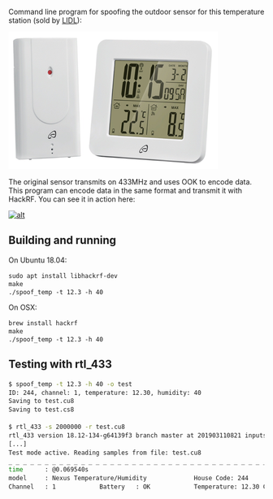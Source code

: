 Command line program for spoofing the outdoor sensor for this temperature station (sold by [LIDL](https://www.google.com/search?q=lidl+temperature+station)):

![spoof](/temp_station.png)

The original sensor transmits on 433MHz and uses OOK to encode data.
This program can encode data in the same format and transmit it with HackRF.
You can see it in action here:

[![alt](https://img.youtube.com/vi/uqBe81vcZOM/0.jpg)](https://www.youtube.com/watch?v=uqBe81vcZOM)

Building and running
---

On Ubuntu 18.04:
```
sudo apt install libhackrf-dev
make
./spoof_temp -t 12.3 -h 40
```

On OSX:
```
brew install hackrf
make
./spoof_temp -t 12.3 -h 40
```

Testing with rtl_433
---
```bash
$ spoof_temp -t 12.3 -h 40 -o test
ID: 244, channel: 1, temperature: 12.30, humidity: 40
Saving to test.cu8
Saving to test.cs8

$ rtl_433 -s 2000000 -r test.cu8
rtl_433 version 18.12-134-g64139f3 branch master at 201903110821 inputs file rtl_tcp
[...]
Test mode active. Reading samples from file: test.cu8
_ _ _ _ _ _ _ _ _ _ _ _ _ _ _ _ _ _ _ _ _ _ _ _ _ _ _ _ _ _ _ _ _ _ _ _ _ _ _ _ _ _ _ _ _ _ _ _ _ _ _ _ _ _ _ _ _ _ _ _ _ _ _ _ _ _ _ _ _ _ _ _ _ _ _ _ _ _ _ _ _ _ _ _ _ _ _ _ _ _ _ _ _ _ _ _ _ _ _ _ _ _ _ _ _
time      : @0.069540s
model     : Nexus Temperature/Humidity             House Code: 244
Channel   : 1            Battery   : OK            Temperature: 12.30 C      Humidity  : 40 %
```
